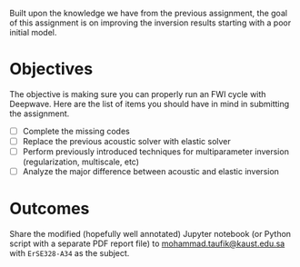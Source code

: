 Built upon the knowledge we have from the previous assignment, the goal of this assignment is on improving the inversion results starting with a poor initial model.

# Objectives

The objective is making sure you can properly run an FWI cycle with Deepwave. Here are the list of items you should have in mind in submitting the assignment.

- [ ] Complete the missing codes
- [ ] Replace the previous acoustic solver with elastic solver
- [ ] Perform previously introduced techniques for multiparameter inversion (regularization, multiscale, etc)
- [ ] Analyze the major difference between acoustic and elastic inversion

# Outcomes

Share the modified (hopefully well annotated) Jupyter notebook (or Python script with a separate PDF report file) to mohammad.taufik@kaust.edu.sa with `ErSE328-A34` as the subject.